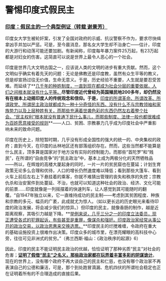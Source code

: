 # 警惕印度式假民主
### [印度：假民主的一个典型例证（转载  谢景芳）](http://blog.sina.com.cn/s/blog_a651de7b01017m3t.html)


印度女大学生被轮奸案，引发了全国对政府的示威、抗议警察不作为，要求尽快缉拿凶手并加以严惩。可是，至今晨消息，那名女大学生却不治身亡——估计，印度的大游行和动荡可能还要加剧。有新闻称，印度每年暴力案件25万起，有23万起都是对妇女的伤害。这简直可以说是世界上最令人恶心的一个社会。

印度是世界几大文明古国之一，应该说人类的文明的进步有重大贡献。然而，这个文明似乎确实有着先天的问题：无论是佛教还是印度教，虽然有众生平等的教义，但是却宣扬过往无价值，生命无意义。于是，历史经验不重要，人生就是要忍受苦难。而延续了**<u>几千年的种姓制度，一直到现在都成为社会分层的重要依据，人们之间根本就没有什么平等。</u>**尽管印度近代曾经为英国殖民地200多年，却仍然没有在根本上动摇印度人的传统观念和信仰。于是，**<u>印度的所谓革命、所谓改革、所谓政党、所谓民主政治就都成为一种十分奇怪的东西。没有什么不与宗教领袖和家族势力以及上层种姓有关，而那些充满着世袭色彩的东西仍然左右着整个社会。“民主权利”根本就没有普通下民什么事儿，而那些制度、法律一般也都很难成为百姓愿意接受的规则</u>**——人口、贫困、宗教暴力几乎成为印度社会中严重影响未来的致命问题。

印度在历史上，除短暂时期，几乎没有形成全国性的强大的统一的、中央集权的政府；直到今天，在印度的丛林地区还有部落组织存在。然而，这些当然都不能算是什么民主，顶多算是国家对于地方没有实际的控制能力。而那些“首陀罗”和“贱民”，在所谓的“自由竞争”的“民主政治”中，基本上成为两极分化的天然牺牲品——所以，在辉煌的高楼大厦起身的同时，一片一片的贫民窟也在蔓延；计划生育政策无论多么合理和优待，人口的增长仍然速度难以降低；看到那些大篷车、看到火车上前后左右上下悬挂着的乘客，你就不难猜出管理的丧失和秩序的失控；宗教仇杀和治安案件到处蔓延、不治，也就可以知道这种社会的政治、经济、文化可能的前景……印度就像是一列摇摆着的快速列车，让人感觉到其可能随时的翻覆。“自1947年独立以来，它一直维持成功的民主制——考虑到其贫困程度、种族和宗教的多元、幅员的广袤，此成就尤为惊人。（如以更长远的历史眼光来看待印度的政治发展，将会减少我们的惊异。）但印度的民主，就像香肠的制作，越是近距离观察，其吸引力越是下降。**<u>举例来说，几乎三分之一的印度立法委员，现正遭受各式的犯罪起诉，有些甚至是重罪，像谋杀和强奸。印度政治家经常从事公开的政治交易，以政治恩惠来交换选票。</u>**印度民主的烂搅难缠，令政府在重大的基础设施投资上很难作出决策。印度众多的城市里，在漂亮耀眼的高科技中心旁，往往可见非洲式的贫穷。”（弗兰西斯·福山：《政治秩序的起源》6）

因此，印度的民主不能证明民主政治的优越，恰恰证明了那种劣质“民主”对社会的危害；**<u>证明了假借“民主”之名义，那些政治家都在玩弄着丰富多彩的阴谋诡计</u>**。现在的世界上，没有哪个政府不再大谈自己的民主和仁慈，也没有哪个政治家不再表演自己的公德和廉洁，可是，那个到处跑冒滴漏、危机四伏的所谓社会稳定也正在证明着所有的不合理造成的直接后果。 

